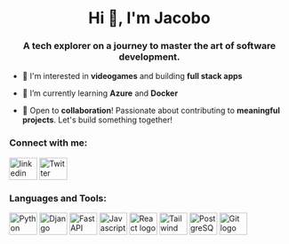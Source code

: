 <h1 align="center">Hi 👋, I'm Jacobo</h1>
<h3 align="center">A tech explorer on a journey to master the art of software development.</h3>

- 👀 I'm interested in **videogames** and building **full stack apps**

- 🌱 I’m currently learning **Azure** and **Docker**

- 🤝 Open to **collaboration**! Passionate about contributing to **meaningful projects**. Let's build something together!

<h3 align="left">Connect with me:</h3>
<a href="https://www.linkedin.com/in/s4zco/" target="blank"><img align="center" src="https://cdn.jsdelivr.net/gh/devicons/devicon/icons/linkedin/linkedin-original.svg" alt="linkedin logo" height="40" width="50"/></a>
<a href="https://twitter.com/s4zco_Dev" target="blank"><img align="center" src="https://cdn.jsdelivr.net/gh/devicons/devicon/icons/twitter/twitter-original.svg" alt="Twitter logo" height="40" width="50"/></a>

<h3 align="left">Languages and Tools:</h3>
<p align="left">
<img align="center" src="https://cdn.jsdelivr.net/gh/devicons/devicon/icons/python/python-original.svg" alt="Python logo" height="40" width="50"/>
<img align="center" src="https://cdn.jsdelivr.net/gh/devicons/devicon/icons/django/django-plain.svg" alt="Django logo" height="40" width="50"/>
<img align="center" src="https://cdn.jsdelivr.net/gh/devicons/devicon/icons/fastapi/fastapi-original.svg" alt="FastAPI logo" height="40" width="50"/>
<img align="center" src="https://cdn.jsdelivr.net/gh/devicons/devicon/icons/javascript/javascript-plain.svg" alt="Javascript logo" height="40" width="50"/>
<img align="center" src="https://cdn.jsdelivr.net/gh/devicons/devicon/icons/react/react-original.svg" alt="React logo" height="40" width="50"/>
<img align="center" src="https://cdn.jsdelivr.net/gh/devicons/devicon/icons/tailwindcss/tailwindcss-plain.svg" alt="Tailwind logo" height="40" width="50"/>
<img align="center" src="https://cdn.jsdelivr.net/gh/devicons/devicon/icons/postgresql/postgresql-plain.svg" alt="PostgreSQL logo" height="40" width="50"/>
<img align="center" src="https://cdn.jsdelivr.net/gh/devicons/devicon/icons/git/git-original.svg" alt="Git logo" height="40" width="50"/>
</p>
